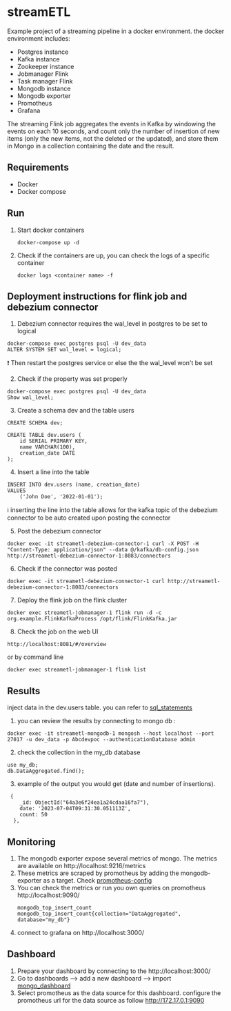 # streamETL

Example project of a streaming pipeline in a docker environment. the docker environment includes: 
- Postgres instance
- Kafka instance
- Zookeeper instance 
- Jobmanager Flink
- Task manager Flink
- Mongodb instance
- Mongodb exporter
- Promotheus
- Grafana

The streaming Flink job aggregates the events in Kafka by windowing the events on each 10 seconds, and count only the number of insertion of new items (only the new items, not the deleted or the updated), and store them in Mongo in a collection containing the date and the result. 

Requirements
---
- Docker
- Docker compose

Run 
--- 
1. Start docker containers
    ```
    docker-compose up -d
    ```
2. Check if the containers are up, you can check the logs of a specific container
    ```
    docker logs <container name> -f 
    ```
Deployment instructions for flink job and debezium connector
--- 
1. Debezium connector requires the wal_level in postgres to be set to logical
 ```
docker-compose exec postgres psql -U dev_data
ALTER SYSTEM SET wal_level = logical;
 ```
:exclamation: Then restart the postgres service or else the the wal_level won't be set 

2. Check if the property was set properly  
 ```
docker-compose exec postgres psql -U dev_data
Show wal_level;    
 ```
3. Create a schema dev and the table users
```
CREATE SCHEMA dev;

CREATE TABLE dev.users (
    id SERIAL PRIMARY KEY,
    name VARCHAR(100),
    creation_date DATE
);

```
4. Insert a line into the table
```
INSERT INTO dev.users (name, creation_date)
VALUES
    ('John Doe', '2022-01-01');
```
:information_source: inserting the line into the table allows for the kafka topic of the debezium connector to be auto created upon posting the connector  

5. Post the debezium connector
```
docker exec -it streametl-debezium-connector-1 curl -X POST -H "Content-Type: application/json" --data @/kafka/db-config.json http://streametl-debezium-connector-1:8083/connectors
```
6. Check if the connector was posted
```
docker exec -it streametl-debezium-connector-1 curl http://streametl-debezium-connector-1:8083/connectors
```
7. Deploy the flink job on the flink cluster
```
docker exec streametl-jobmanager-1 flink run -d -c org.example.FlinkKafkaProcess /opt/flink/FlinkKafka.jar
```
8. Check the job on the web UI
```
http://localhost:8081/#/overview
```
or by command line 
```
docker exec streametl-jobmanager-1 flink list
```
Results
--- 
inject data in the dev.users table. you can refer to [sql_statements](sql_statements.sql) 
1. you can review the results by connecting to mongo db :
```
docker exec -it streametl-mongodb-1 mongosh --host localhost --port 27017 -u dev_data -p Abcdevpoc --authenticationDatabase admin

```
2. check the collection in the my_db database

```
use my_db;
db.DataAggregated.find();
```
3. example of  the output you would get (date and number of insertions).
```
 {
    _id: ObjectId("64a3e6f24ea1a24cdaa16fa7"),
    date: '2023-07-04T09:31:30.051113Z',
    count: 50
  },

```
Monitoring 
---
1. The mongodb exporter expose several metrics of mongo. The metrics are available on http://localhost:9216/metrics
2. These metrics are scraped by promotheus by adding the mongodb-exporter as a target. Check [promotheus-config](promotheus.yamll)
3. You can check the metrics or run you own queries on promotheus http://localhost:9090/
   ```
   mongodb_top_insert_count
   mongodb_top_insert_count{collection="DataAggregated", database="my_db"}
   ```
4. connect to grafana on http://localhost:3000/

Dashboard  
---

1. Prepare your dashboard by connecting to the http://localhost:3000/
2. Go to dashboards --> add a new dashboard --> import [mongo_dashboard](dashboard_mongo.json) 
3. Select promotheus as the data source for this dashboard. configure the promotheus url for the data source as follow http://172.17.0.1:9090

